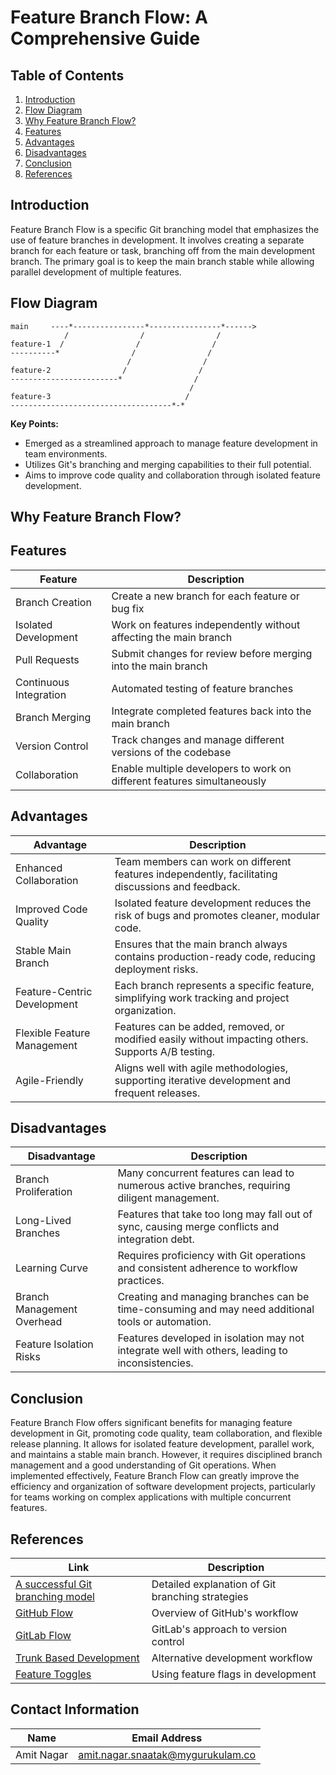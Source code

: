 # Feature Branch Flow: A Comprehensive Guide

## Table of Contents

1. [Introduction](#introduction)
2. [Flow Diagram](#flow-diagram)
3. [Why Feature Branch Flow?](#why-feature-branch-flow)
4. [Features](#features)
5. [Advantages](#advantages)
6. [Disadvantages](#disadvantages)
7. [Conclusion](#conclusion)
8. [References](#references)

## Introduction

Feature Branch Flow is a specific Git branching model that emphasizes the use of feature branches in development. It involves creating a separate branch for each feature or task, branching off from the main development branch. The primary goal is to keep the main branch stable while allowing parallel development of multiple features.

## Flow Diagram

```
main     ----*----------------*----------------*------>
            /                /                /
feature-1  /                /                /
----------*                /                /
                          /                /
feature-2                /                /
------------------------*                /
                                        /
feature-3                              /
------------------------------------*-*
```

**Key Points:**
- Emerged as a streamlined approach to manage feature development in team environments.
- Utilizes Git's branching and merging capabilities to their full potential.
- Aims to improve code quality and collaboration through isolated feature development.

## Why Feature Branch Flow?

## Features

| Feature | Description |
|---------|-------------|
| Branch Creation | Create a new branch for each feature or bug fix |
| Isolated Development | Work on features independently without affecting the main branch |
| Pull Requests | Submit changes for review before merging into the main branch |
| Continuous Integration | Automated testing of feature branches |
| Branch Merging | Integrate completed features back into the main branch |
| Version Control | Track changes and manage different versions of the codebase |
| Collaboration | Enable multiple developers to work on different features simultaneously |

## Advantages

| Advantage | Description |
|-----------|-------------|
| Enhanced Collaboration | Team members can work on different features independently, facilitating discussions and feedback. |
| Improved Code Quality | Isolated feature development reduces the risk of bugs and promotes cleaner, modular code. |
| Stable Main Branch | Ensures that the main branch always contains production-ready code, reducing deployment risks. |
| Feature-Centric Development | Each branch represents a specific feature, simplifying work tracking and project organization. |
| Flexible Feature Management | Features can be added, removed, or modified easily without impacting others. Supports A/B testing. |
| Agile-Friendly | Aligns well with agile methodologies, supporting iterative development and frequent releases. |

## Disadvantages

| Disadvantage | Description |
|--------------|-------------|
| Branch Proliferation | Many concurrent features can lead to numerous active branches, requiring diligent management. |
| Long-Lived Branches | Features that take too long may fall out of sync, causing merge conflicts and integration debt. |
| Learning Curve | Requires proficiency with Git operations and consistent adherence to workflow practices. |
| Branch Management Overhead | Creating and managing branches can be time-consuming and may need additional tools or automation. |
| Feature Isolation Risks | Features developed in isolation may not integrate well with others, leading to inconsistencies. |

## Conclusion

Feature Branch Flow offers significant benefits for managing feature development in Git, promoting code quality, team collaboration, and flexible release planning. It allows for isolated feature development, parallel work, and maintains a stable main branch. However, it requires disciplined branch management and a good understanding of Git operations. When implemented effectively, Feature Branch Flow can greatly improve the efficiency and organization of software development projects, particularly for teams working on complex applications with multiple concurrent features.

## References

| Link | Description |
|------|-------------|
| [A successful Git branching model](https://nvie.com/posts/a-successful-git-branching-model/) | Detailed explanation of Git branching strategies |
| [GitHub Flow](https://guides.github.com/introduction/flow/) | Overview of GitHub's workflow |
| [GitLab Flow](https://about.gitlab.com/topics/version-control/what-is-gitlab-flow/) | GitLab's approach to version control |
| [Trunk Based Development](https://trunkbaseddevelopment.com/) | Alternative development workflow |
| [Feature Toggles](https://martinfowler.com/articles/feature-toggles.html) | Using feature flags in development |

## Contact Information
| Name | Email Address |
|:----:|:-------------:|
| Amit Nagar | amit.nagar.snaatak@mygurukulam.co |
